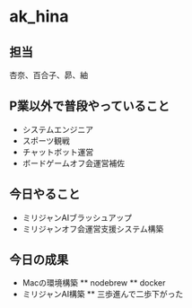 # ak_hina

## 担当
杏奈、百合子、昴、紬

## P業以外で普段やっていること
* システムエンジニア
* スポーツ観戦
* チャットボット運営
* ボードゲームオフ会運営補佐

## 今日やること
* ミリジャンAIブラッシュアップ
* ミリジャンオフ会運営支援システム構築

## 今日の成果
* Macの環境構築
** nodebrew
** docker
* ミリジャンAI構築
** 三歩進んで二歩下がった

